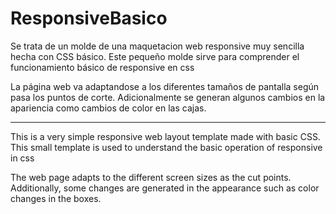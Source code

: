# ResponsiveBasico
Se trata de un molde de una maquetacion web responsive muy sencilla hecha con CSS básico. 
Este pequeño molde sirve para comprender el funcionamiento básico de responsive en css

La página web va adaptandose a los diferentes tamaños de pantalla según pasa los
puntos de corte. Adicionalmente se generan algunos cambios en la apariencia como
cambios de color en las cajas.

----------------------------------------------------------------------------------------------

This is a very simple responsive web layout template made with basic CSS.
This small template is used to understand the basic operation of responsive in css

The web page adapts to the different screen sizes as the
cut points. Additionally, some changes are generated in the appearance such as
color changes in the boxes.
